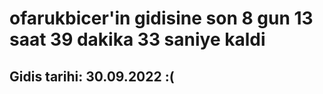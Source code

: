 # ofarukbicer'in gidisine son 8 gun 13 saat 39 dakika 33 saniye kaldi

## Gidis tarihi: 30.09.2022 :(